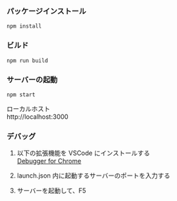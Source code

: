 ### パッケージインストール

```
npm install
```

### ビルド

```
npm run build
```

### サーバーの起動

```
npm start
```

ローカルホスト  
http://localhost:3000

### デバッグ

1. 以下の拡張機能を VSCode にインストールする  
   [Debugger for Chrome](https://marketplace.visualstudio.com/items?itemName=msjsdiag.debugger-for-chrome)

2. launch.json 内に起動するサーバーのポートを入力する

3. サーバーを起動して、F5
